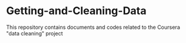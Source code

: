 Getting-and-Cleaning-Data
=========================

This repository contains documents and codes related to the Coursera "data cleaning" project
